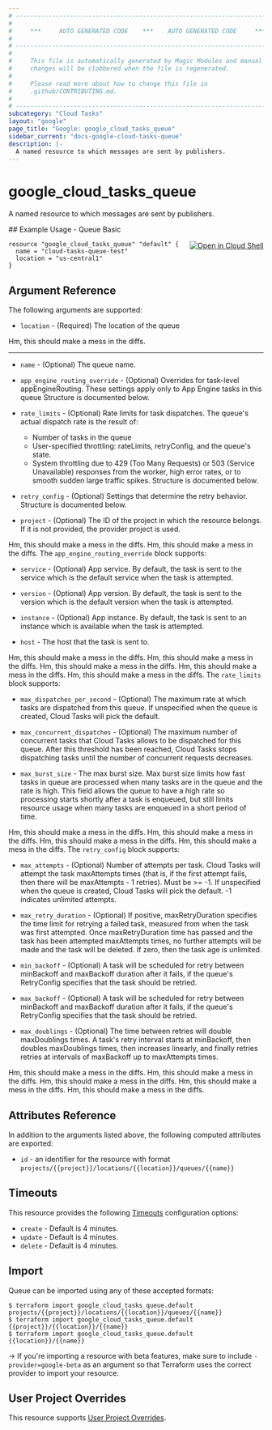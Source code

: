 ```yaml
---
# ----------------------------------------------------------------------------
#
#     ***     AUTO GENERATED CODE    ***    AUTO GENERATED CODE     ***
#
# ----------------------------------------------------------------------------
#
#     This file is automatically generated by Magic Modules and manual
#     changes will be clobbered when the file is regenerated.
#
#     Please read more about how to change this file in
#     .github/CONTRIBUTING.md.
#
# ----------------------------------------------------------------------------
subcategory: "Cloud Tasks"
layout: "google"
page_title: "Google: google_cloud_tasks_queue"
sidebar_current: "docs-google-cloud-tasks-queue"
description: |-
  A named resource to which messages are sent by publishers.
---
```


# google\_cloud\_tasks\_queue

A named resource to which messages are sent by publishers.



<div class = "oics-button" style="float: right; margin: 0 0 -15px">
  <a href="https://console.cloud.google.com/cloudshell/open?cloudshell_git_repo=https%3A%2F%2Fgithub.com%2Fterraform-google-modules%2Fdocs-examples.git&cloudshell_working_dir=queue_basic&cloudshell_image=gcr.io%2Fgraphite-cloud-shell-images%2Fterraform%3Alatest&open_in_editor=main.tf&cloudshell_print=.%2Fmotd&cloudshell_tutorial=.%2Ftutorial.md" target="_blank">
    <img alt="Open in Cloud Shell" src="//gstatic.com/cloudssh/images/open-btn.svg" style="max-height: 44px; margin: 32px auto; max-width: 100%;">
  </a>
</div>
## Example Usage - Queue Basic


```hcl
resource "google_cloud_tasks_queue" "default" {
  name = "cloud-tasks-queue-test"
  location = "us-central1"
}
```

## Argument Reference

The following arguments are supported:


* `location` -
  (Required)
  The location of the queue

Hm, this should make a mess in the diffs.

- - -


* `name` -
  (Optional)
  The queue name.

* `app_engine_routing_override` -
  (Optional)
  Overrides for task-level appEngineRouting. These settings apply only
  to App Engine tasks in this queue  Structure is documented below.

* `rate_limits` -
  (Optional)
  Rate limits for task dispatches.
  The queue's actual dispatch rate is the result of:
  * Number of tasks in the queue
  * User-specified throttling: rateLimits, retryConfig, and the queue's state.
  * System throttling due to 429 (Too Many Requests) or 503 (Service
    Unavailable) responses from the worker, high error rates, or to
    smooth sudden large traffic spikes.  Structure is documented below.

* `retry_config` -
  (Optional)
  Settings that determine the retry behavior.  Structure is documented below.

* `project` - (Optional) The ID of the project in which the resource belongs.
    If it is not provided, the provider project is used.

Hm, this should make a mess in the diffs.
Hm, this should make a mess in the diffs.
The `app_engine_routing_override` block supports:

* `service` -
  (Optional)
  App service.
  By default, the task is sent to the service which is the default service when the task is attempted.

* `version` -
  (Optional)
  App version.
  By default, the task is sent to the version which is the default version when the task is attempted.

* `instance` -
  (Optional)
  App instance.
  By default, the task is sent to an instance which is available when the task is attempted.

* `host` -
  The host that the task is sent to.

Hm, this should make a mess in the diffs.
Hm, this should make a mess in the diffs.
Hm, this should make a mess in the diffs.
Hm, this should make a mess in the diffs.
Hm, this should make a mess in the diffs.
The `rate_limits` block supports:

* `max_dispatches_per_second` -
  (Optional)
  The maximum rate at which tasks are dispatched from this queue.
  If unspecified when the queue is created, Cloud Tasks will pick the default.

* `max_concurrent_dispatches` -
  (Optional)
  The maximum number of concurrent tasks that Cloud Tasks allows to
  be dispatched for this queue. After this threshold has been
  reached, Cloud Tasks stops dispatching tasks until the number of
  concurrent requests decreases.

* `max_burst_size` -
  The max burst size.
  Max burst size limits how fast tasks in queue are processed when many tasks are
  in the queue and the rate is high. This field allows the queue to have a high
  rate so processing starts shortly after a task is enqueued, but still limits
  resource usage when many tasks are enqueued in a short period of time.

Hm, this should make a mess in the diffs.
Hm, this should make a mess in the diffs.
Hm, this should make a mess in the diffs.
Hm, this should make a mess in the diffs.
The `retry_config` block supports:

* `max_attempts` -
  (Optional)
  Number of attempts per task.
  Cloud Tasks will attempt the task maxAttempts times (that is, if
  the first attempt fails, then there will be maxAttempts - 1
  retries). Must be >= -1.
  If unspecified when the queue is created, Cloud Tasks will pick
  the default.
  -1 indicates unlimited attempts.

* `max_retry_duration` -
  (Optional)
  If positive, maxRetryDuration specifies the time limit for
  retrying a failed task, measured from when the task was first
  attempted. Once maxRetryDuration time has passed and the task has
  been attempted maxAttempts times, no further attempts will be
  made and the task will be deleted.
  If zero, then the task age is unlimited.

* `min_backoff` -
  (Optional)
  A task will be scheduled for retry between minBackoff and
  maxBackoff duration after it fails, if the queue's RetryConfig
  specifies that the task should be retried.

* `max_backoff` -
  (Optional)
  A task will be scheduled for retry between minBackoff and
  maxBackoff duration after it fails, if the queue's RetryConfig
  specifies that the task should be retried.

* `max_doublings` -
  (Optional)
  The time between retries will double maxDoublings times.
  A task's retry interval starts at minBackoff, then doubles maxDoublings times,
  then increases linearly, and finally retries retries at intervals of maxBackoff
  up to maxAttempts times.

Hm, this should make a mess in the diffs.
Hm, this should make a mess in the diffs.
Hm, this should make a mess in the diffs.
Hm, this should make a mess in the diffs.
Hm, this should make a mess in the diffs.

## Attributes Reference

In addition to the arguments listed above, the following computed attributes are exported:

* `id` - an identifier for the resource with format `projects/{{project}}/locations/{{location}}/queues/{{name}}`


## Timeouts

This resource provides the following
[Timeouts](/docs/configuration/resources.html#timeouts) configuration options:

- `create` - Default is 4 minutes.
- `update` - Default is 4 minutes.
- `delete` - Default is 4 minutes.

## Import

Queue can be imported using any of these accepted formats:

```
$ terraform import google_cloud_tasks_queue.default projects/{{project}}/locations/{{location}}/queues/{{name}}
$ terraform import google_cloud_tasks_queue.default {{project}}/{{location}}/{{name}}
$ terraform import google_cloud_tasks_queue.default {{location}}/{{name}}
```

-> If you're importing a resource with beta features, make sure to include `-provider=google-beta`
as an argument so that Terraform uses the correct provider to import your resource.

## User Project Overrides

This resource supports [User Project Overrides](https://www.terraform.io/docs/providers/google/guides/provider_reference.html#user_project_override).

